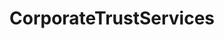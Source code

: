 # CorporateTrustServices   

<script src="https://unpkg.com/@stoplight/elements/web-components.min.js"></script>
<link rel="stylesheet" href="https://unpkg.com/@stoplight/elements/styles.min.css">

<elements-api
  apiDescriptionUrl="CorporateTrustServices.yaml"
  layout="sidebar"
  router="hash"
  hideTryIt="false"
  hideSchemas="false"
  hideInternal="false"
/>